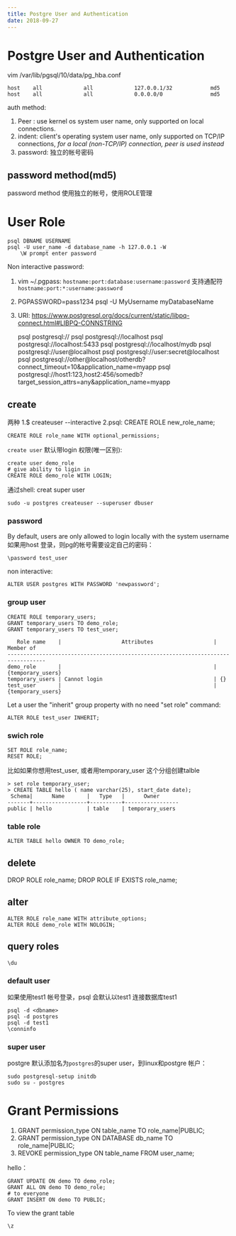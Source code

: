 ```yaml
---
title: Postgre User and Authentication
date: 2018-09-27
---
```

# Postgre User and Authentication
vim /var/lib/pgsql/10/data/pg_hba.conf

    host    all             all             127.0.0.1/32            md5
    host    all             all             0.0.0.0/0               md5

auth method:
1. Peer : use kernel os system user name, only supported on local connections.
2. indent:  client's operating system user name, only supported on TCP/IP connections,  *for a local (non-TCP/IP) connection, peer is used instead*
3. password: 独立的帐号密码

## password method(md5)
password method 使用独立的帐号，使用ROLE管理

# User Role

    psql DBNAME USERNAME
    psql -U user_name -d database_name -h 127.0.0.1 -W
        \W prompt enter password

Non interactive password:

1. vim ~/.pgpass:
    `hostname:port:database:username:password`
    支持通配符`hostname:port:*:username:password`
2. PGPASSWORD=pass1234 psql -U MyUsername myDatabaseName
3. URI: https://www.postgresql.org/docs/current/static/libpq-connect.html#LIBPQ-CONNSTRING


    psql postgresql://
    psql postgresql://localhost
    psql postgresql://localhost:5433
    psql postgresql://localhost/mydb
    psql postgresql://user@localhost
    psql postgresql://user:secret@localhost
    psql postgresql://other@localhost/otherdb?connect_timeout=10&application_name=myapp
    psql postgresql://host1:123,host2:456/somedb?target_session_attrs=any&application_name=myapp

## create
两种
1.$ createuser --interactive
2.psql: CREATE ROLE new_role_name;

    CREATE ROLE role_name WITH optional_permissions;

`create user` 默认带login 权限(唯一区别):

    create user demo_role
    # give ability to ligin in
    CREATE ROLE demo_role WITH LOGIN;

通过shell: creat super user

    sudo -u postgres createuser --superuser dbuser

### password
By default, users are only allowed to login locally with the system username
如果用host 登录，则pg的帐号需要设定自己的密码：

    \password test_user

non interactive:

    ALTER USER postgres WITH PASSWORD 'newpassword';

### group user

    CREATE ROLE temporary_users;
    GRANT temporary_users TO demo_role;
    GRANT temporary_users TO test_user;

       Role name    |                   Attributes                   |     Member of 
    ----------------------------------------------------------------------------------
    demo_role       |                                                | {temporary_users}
    temporary_users | Cannot login                                   | {}
    test_user       |                                                | {temporary_users}

Let a user the "inherit" group property with no need "set role" command:

    ALTER ROLE test_user INHERIT;

### swich role
    SET ROLE role_name;
    RESET ROLE;

比如如果你想用test_user, 或者用temporary_user 这个分组创建talble

    > set role temporary_user;
    > CREATE TABLE hello ( name varchar(25), start_date date); 
     Schema|      Name       |   Type   |      Owner
    -------+-----------------+----------+-----------------
    public | hello           | table    | temporary_users

### table role

    ALTER TABLE hello OWNER TO demo_role;


## delete
DROP ROLE role_name;
DROP ROLE IF EXISTS role_name;

## alter

    ALTER ROLE role_name WITH attribute_options;
    ALTER ROLE demo_role WITH NOLOGIN;

## query roles

    \du

### default user
如果使用test1 帐号登录，psql 会默认以test1 连接数据库test1

    psql -d <dbname>
    psql -d postgres
    psql -d test1
    \conninfo

### super user
postgre 默认添加名为`postgres`的super user，到linux和postgre 帐户：

    sudo postgresql-setup initdb
    sudo su - postgres

# Grant Permissions
1. GRANT permission_type ON table_name TO role_name|PUBLIC;
1. GRANT permission_type ON DATABASE db_name TO role_name|PUBLIC;
2. REVOKE permission_type ON table_name FROM user_name;

hello：

    GRANT UPDATE ON demo TO demo_role;
    GRANT ALL ON demo TO demo_role;
    # to everyone
    GRANT INSERT ON demo TO PUBLIC;

To view the grant table

    \z